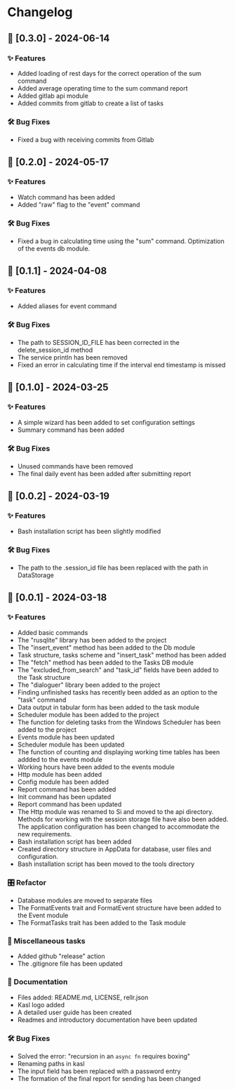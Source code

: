 # Changelog

## 🎉 [0.3.0] - 2024-06-14

### ✨ Features

- Added loading of rest days for the correct operation of the sum command
- Added average operating time to the sum command report
- Added gitlab api module
- Added commits from gitlab to create a list of tasks

### 🛠️ Bug Fixes

- Fixed a bug with receiving commits from Gitlab

## 🎉 [0.2.0] - 2024-05-17

### ✨ Features

- Watch command has been added
- Added "raw" flag to the "event" command

### 🛠️ Bug Fixes

- Fixed a bug in calculating time using the "sum" command. Optimization of the events db module.

## 🎉 [0.1.1] - 2024-04-08

### ✨ Features

- Added aliases for event command

### 🛠️ Bug Fixes

- The path to SESSION_ID_FILE has been corrected in the delete_session_id method
- The service println has been removed
- Fixed an error in calculating time if the interval end timestamp is missed

## 🎉 [0.1.0] - 2024-03-25

### ✨ Features

- A simple wizard has been added to set configuration settings
- Summary command has been added

### 🛠️ Bug Fixes

- Unused commands have been removed
- The final daily event has been added after submitting report

## 🎉 [0.0.2] - 2024-03-19

### ✨ Features

- Bash installation script has been slightly modified

### 🛠️ Bug Fixes

- The path to the .session_id file has been replaced with the path in DataStorage

## 🎉 [0.0.1] - 2024-03-18

### ✨ Features

- Added basic commands
- The "rusqlite" library has been added to the project
- The "insert_event" method has been added to the Db module
- Task structure, tasks scheme and "insert_task" method has been added
- The "fetch" method has been added to the Tasks DB module
- The "excluded_from_search" and "task_id" fields have been added to the Task structure
- The "dialoguer" library been added to the project
- Finding unfinished tasks has recently been added as an option to the "task" command
- Data output in tabular form has been added to the task module
- Scheduler module has been added to the project
- The function for deleting tasks from the Windows Scheduler has been added to the project
- Events module has been updated
- Scheduler module has been updated
- The function of counting and displaying working time tables has been addded to the events module
- Working hours have been added to the events module
- Http module has been added
- Config module has been added
- Report command has been added
- Init command has been updated
- Report command has been updated
- The Http module was renamed to Si and moved to the api directory. Methods for working with the session storage file have also been added. The application configuration has been changed to accommodate the new requirements.
- Bash installation script has been added
- Created directory structure in AppData for database, user files and configuration.
- Bash installation script has been moved to the tools directory

### 🎛️ Refactor

- Database modules are moved to separate files
- The FormatEvents trait and FormatEvent structure have been added to the Event module
- The FormatTasks trait has been added to the Task module

### 🎲 Miscellaneous tasks

- Added github "release" action
- The .gitignore file has been updated

### 📖 Documentation

- Files added: README.md, LICENSE, rellr.json
- Kasl logo added
- A detailed user guide has been created
- Readmes and introductory documentation have been updated

### 🛠️ Bug Fixes

- Solved the error: "recursion in an `async fn` requires boxing"
- Renaming paths in kasl
- The input field has been replaced with a password entry
- The formation of the final report for sending has been changed

